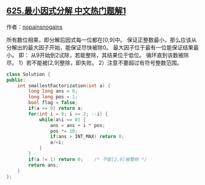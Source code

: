 ## [625.最小因式分解 中文热门题解1](https://leetcode.cn/problems/minimum-factorization/solutions/100000/cti-jie-by-nopainsnogains)

作者：[nopainsnogains](https://leetcode.cn/u/nopainsnogains)

所有数位相乘，即分解后因式每一位都在[0,9]中。
保证正整数最小，那么应该从分解出的最大因子开始，能保证尽快被除0。
最大因子位于最有一位能保证结果最小。
即：
从9开始到2试除，若能整除，其结果位于低位。
循环直到该数被除尽。
1）若不能被[2,9]整除，即失败。
2）注意不要超过有符号整数范围。

```c++
class Solution {
public:
    int smallestFactorization(int a) {
        long long ans = 0;
        long long pos = 1;
        bool flag = false;
        if(a <= 9) return a;
        for(int i = 9; i >= 2; --i) {
            while(a%i == 0) {
                ans = ans + i * pos;
                pos *= 10;
                if(ans > INT_MAX) return 0;
                a/=i;
            }
        }
        if(a != 1) return 0;    /* 不能[2,9]被整除 */
        return ans;
    }
};
```